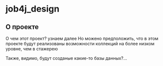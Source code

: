 # job4j_design

## О проекте

О чем этот проект? узнаем далее
Но можено предположить, что в этом проекте будут реализованы
возможности коллекций на более низком уровне, чем в стажерею

Также, видимо, будут созданые какие-то базы данных?...